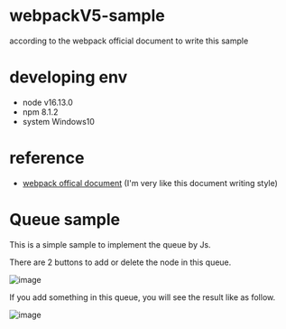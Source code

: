 # webpackV5-sample
according to the webpack official document to write this sample

# developing env
- node v16.13.0
- npm 8.1.2
- system Windows10

# reference
- [webpack offical document](https://webpack.js.org/guides/) (I'm very like this document writing style)

# Queue sample
This is a simple sample to implement the queue by Js.

There are 2 buttons to add or delete the node in this queue.

![image](https://user-images.githubusercontent.com/51738970/177796678-ed5523bf-4038-48a9-aa93-41f3638dbd8b.png)

If you add something in this queue, you will see the result like as follow.

![image](https://user-images.githubusercontent.com/51738970/177796726-3ac800e8-ec59-47a4-8c34-4194608493a4.png)
